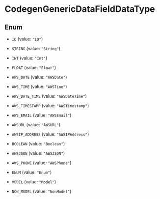

# CodegenGenericDataFieldDataType

## Enum


* `ID` (value: `"ID"`)

* `STRING` (value: `"String"`)

* `INT` (value: `"Int"`)

* `FLOAT` (value: `"Float"`)

* `AWS_DATE` (value: `"AWSDate"`)

* `AWS_TIME` (value: `"AWSTime"`)

* `AWS_DATE_TIME` (value: `"AWSDateTime"`)

* `AWS_TIMESTAMP` (value: `"AWSTimestamp"`)

* `AWS_EMAIL` (value: `"AWSEmail"`)

* `AWSURL` (value: `"AWSURL"`)

* `AWSIP_ADDRESS` (value: `"AWSIPAddress"`)

* `BOOLEAN` (value: `"Boolean"`)

* `AWSJSON` (value: `"AWSJSON"`)

* `AWS_PHONE` (value: `"AWSPhone"`)

* `ENUM` (value: `"Enum"`)

* `MODEL` (value: `"Model"`)

* `NON_MODEL` (value: `"NonModel"`)




